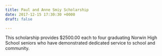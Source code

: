 ```yaml
---
title: Paul and Anne Smiy Scholarship
date: 2017-12-15 17:30:30 +0000
draft: false

---
```

This scholarship provides $2500.00 each to four  graduating Norwin High School seniors who have demonstrated dedicated service to school and community.